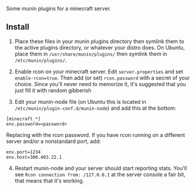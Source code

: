 Some munin plugins for a minecraft server.

Install
-------

1. Place these files in your munin plugins directory then
 symlink them to the active plugins directory, or whatever
 your distro does. On Ubuntu, place them in `/usr/share/munin/plugins/`
 then symlink them in `/etc/munin/plugins/`. 

2. Enable rcon on your minecraft server. Edit `server.properties` and
 set `enable-rcon=true`. Then add (or set) `rcon.password` with a secret
 of your choice. Since you'll never need to memorize it, it's suggested
 that you just fill it with random gibberish

3. Edit your munin-node file (on Ubuntu this is located in
 `/etc/munin/plugin-conf.d/munin-node`) and add this at the
 bottom:

```
[minecraft_*]
env.password=<password>
```

 Replacing <password> with the rcon password. If you have
 rcon running on a different server and/or a nonstandard
 port, add:

```
env.port=1234
env.host=300.403.22.1
```

4. Restart munin-node and your server should start reporting
 stats. You'll see `Rcon connection from: /127.0.0.1` at the
 server console a fair bit, that means that it's working.
